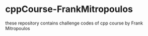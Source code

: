 # cppCourse-FrankMitropoulos
these repository contains challenge codes of cpp course by Frank Mitropoulos
